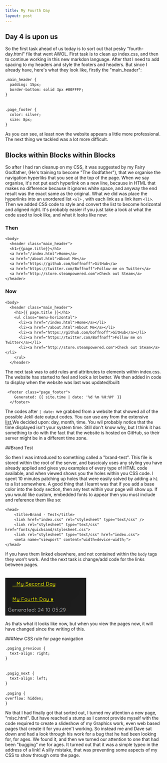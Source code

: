 ```yaml
---
title: My Fourth Day
layout: post
---
```


## Day 4 is upon us

So the first task ahead of us today is to sort out that pesky "fourth-day.html" file that went AWOL. First task is to clean up index.css, and then to continue working in this new
markdon language. After that I need to add spacing to my headers and style the footers and headers. But since I already have, here's what they look like, firstly the "main_header":

    .main_header {
      padding: 15px;
      border-bottom: solid 3px #00FFFF;
    }


    .page_footer {
      color: silver;
      size: 8px;
    }

As you can see, at least now the website appears a little more professional. The next thing we tackled was a lot more difficult.


## Blocks within Blocks within Blocks

So after I had ran cleanup on my CSS, it was suggested by my Fairy Godfather, (He's training to become "The Godfather"), that we organise the navigation hyperliks that you see at the top of
the page. When we say organise, it's not put each hyperlink on a new line, because in HTML that makes no difference because it ignores white space, and anyway the end result was the exact
same as the original. What we did was place the hyperlinks into an unordered list `<ul>` , with each link as a link item `<li>`. Then we added CSS code to style and convert the list
to become horizontal and aligned right. It's probably easier if you just take a look at what the code used to look like, and what it looks like now:

### Then

    <body>
      <header class="main_header">
      <h1>{{page.title}}</h1>
      <a href="/index.html">Home</a>
      <a href="/about.html">About Me</a>
      <a href="https://github.com/boffnoff">GitHub</a>
      <a href="https://twitter.com/Boffnoff">Follow me on Twitter</a>
      <a href="http://store.steampowered.com">Check out Steam</a>
    </header>

### Now

    <body>
      <header class="main_header">
        <h1>{{ page.title }}</h1>
        <ul class="menu-horizontal">
          <li><a href="/index.html">Home</a></li>
          <li><a href="/about.html">About Me</a></li>
          <li><a href="https://github.com/boffnoff">GitHub</a></li>
          <li><a href="https://twitter.com/Boffnoff">Follow me on Twitter</a></li>
          <li><a href="http://store.steampowered.com">Check out Steam</a></li>
        </ul>
      </header>


The next task was to add rules and attribrutes to elements within index.css. The website has started to feel and look a lot better. We then added in code to display when the website was
last was updated/built:

     <footer class="page_footer">
        Generated: {{ site.time | date: '%d %m %H:%M' }}
      </footer>

The codes after `| date:` we grabbed from a website that showed all of the possible Jekll date output codes. You can use any from the extensive
[list.](http://docs.shopify.com/themes/liquid-basics/output#date)We decided upon: day, month, time. You wil probably notice that the time displayed isn't your system time. Still don't know
why, but I think it has something to do with the fact that the website is hosted on GitHub, so their server might be in a different time zone.


##Brand Test

So then I was introduced to something called a "brand-test". This file is stored within the root of the server, and bascicaly uses any styling you have already applied and gives you
examples of every type of HTML code available, and when viewed shows you the holes within you CSS code. I spent 10 minutes patching up holes that were easily solved by adding a `h1` to a
list somewhere. A good thing that I learnt was that if you add a base color into the body section, then any text within your page will show up. If you would like custom, embedded fonts to
appear then you must include and reference them like so:

    <head>
        <title>Brand - Test</title>
        <link href="index.css" rel="stylesheet" type="text/css" />
        <link rel="stylesheet" type="text/css" href="fonts/quicksand/stylesheet.css">
        <link rel="stylesheet" type="text/css" href="index.css">
        <meta name="viewport" content="width=device-width;">  
    </head>

If you have them linked elsewhere, and not contained within the `body` tags they won't work. And the next task is change/add code for the links between pages. <br><br><br>
  ![Page Navigation](/images/page_navigation.png)
  
  
  
As thats what it looks like now, but when you view the pages now, it will have changed since the writing of this. 


###New CSS rule for page navigation

    .paging_previous {
      text-align: right;
    }


    .pagig_next {
      text-align: left;
    }
    
    .paging {
    overflow: hidden;
    }

No that I had finally got that sorted out, I turned my attention a new page, "misc.html". But have reached a stump as I cannot provide myself with the code required to create a slideshow
of my Graphics work, even web based pages that create it for you aren't working. So instead me and Dave sat down and had a look through his work for a bug that he had been looking for, for
ages. We found it, and then we turned our attention to one that had been "bugging" me for ages. It turned out that it was a simple typeo in the address of a link! A silly mistake, that was
preventing some aspects of my CSS to show through onto the page.